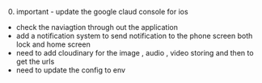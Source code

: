 0. important - update the google claud console for ios
* check the naviagtion through out the application
* add a notification system to send notification to the phone screen both lock and home screen
* need to add cloudinary for the image , audio , video storing and then to get the urls
* need to update the config to env